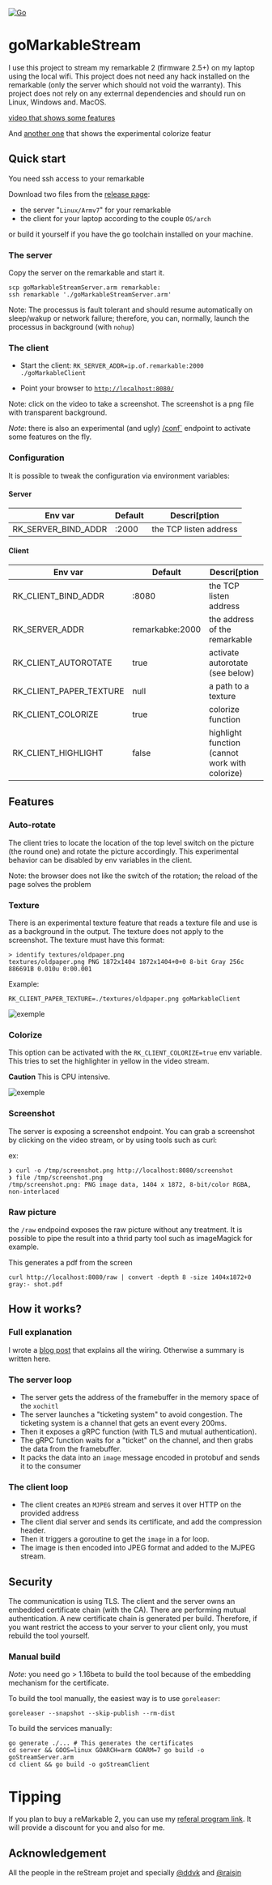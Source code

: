 [![Go](https://github.com/owulveryck/goMarkableStream/actions/workflows/go.yml/badge.svg)](https://github.com/owulveryck/goMarkableStream/actions/workflows/go.yml)

# goMarkableStream

I use this  project to stream my remarkable 2 (firmware 2.5+) on my laptop using the local wifi.
This project does not need any hack installed on the remarkable (only the server which should not void the warranty).
This project does not rely on any exterrnal dependencies and should run on Linux, Windows and. MacOS.

[video that shows some features](https://www.youtube.com/watch?v=PzlQ2hEIdCc)

And [another one](https://youtu.be/0PCyUn_-x6Y) that shows the experimental colorize featur

## Quick start

You need ssh access to your remarkable

Download two files from the [release page](https://github.com/owulveryck/goMarkableStream/releases):

- the server "`Linux/Armv7`" for your remarkable
- the client for your laptop according to the couple `OS/arch`

or build it yourself if you have the go toolchain installed on your machine.

### The server

Copy the server on the remarkable and start it.

```shell
scp goMarkableStreamServer.arm remarkable:
ssh remarkable './goMarkableStreamServer.arm'
```

Note: The processus is fault tolerant and should resume automatically on sleep/wakup or network failure; therefore, you can, normally, launch the processus in background (with `nohup`)


### The client

- Start the client: `RK_SERVER_ADDR=ip.of.remarkable:2000 ./goMarkableClient`

- Point your browser to [`http://localhost:8080/`](http://localhost:8080/)

Note: click on the video to take a screenshot. The screenshot is a png file with transparent background.

_Note_: there is also an experimental (and ugly) [/conf`](http://localhost:8080/conf) endpoint to activate some features on the fly.

### Configuration

It is possible to tweak the configuration via environment variables:

#### Server

| Env var             |  Default  |  Descri[ption
|---------------------|-----------|---------------
| RK_SERVER_BIND_ADDR | :2000     | the TCP listen address

#### Client

| Env var                   |  Default        |  Descri[ption
|---------------------------|-----------------|---------------
| RK_CLIENT_BIND_ADDR       | :8080           | the TCP listen address
| RK_SERVER_ADDR            | remarkabke:2000 | the address of the remarkable
| RK_CLIENT_AUTOROTATE      | true            | activate autorotate (see below)
| RK_CLIENT_PAPER_TEXTURE   | null            | a path to a texture
| RK_CLIENT_COLORIZE        | true           | colorize function
| RK_CLIENT_HIGHLIGHT        | false           | highlight function (cannot work with colorize)

## Features

### Auto-rotate

The client tries to locate the location of the top level switch on the picture (the round one) and rotate the picture accordingly.
This experimental behavior can be disabled by env variables in the client.

Note: the browser does not like the switch of the rotation; the reload of the page solves the problem

### Texture

There is an experimental texture feature that reads a texture file and use is as a background in the output. The texture does
not apply to the screenshot.
The texture must have this format:

```shell
> identify textures/oldpaper.png
textures/oldpaper.png PNG 1872x1404 1872x1404+0+0 8-bit Gray 256c 886691B 0.010u 0:00.001
```

Example:

```shell
RK_CLIENT_PAPER_TEXTURE=./textures/oldpaper.png goMarkableClient
```

![exemple](docs/textures.png)


### Colorize

This option can be activated with the `RK_CLIENT_COLORIZE=true` env variable. This tries to set the highlighter in yellow in the video stream. 

**Caution** This is CPU intensive.

![exemple](docs/colorize.png)

### Screenshot

The server is exposing a screenshot endpoint. You can grab a screenshot by clicking on the video stream, or by using tools such as curl:

ex: 
```shell
❯ curl -o /tmp/screenshot.png http://localhost:8080/screenshot
❯ file /tmp/screenshot.png
/tmp/screenshot.png: PNG image data, 1404 x 1872, 8-bit/color RGBA, non-interlaced
```

### Raw picture

the `/raw` endpoind exposes the raw picture without any treatment. It is possible to pipe the result into a thrid party tool such as imageMagick for example.

This generates a pdf from the screen
```shell
curl http://localhost:8080/raw | convert -depth 8 -size 1404x1872+0 gray:- shot.pdf
```

## How it works?

### Full explanation

I wrote a [blog post](https://blog.owulveryck.info/2021/03/30/streaming-the-remarkable-2.html) that explains all the wiring.
Otherwise a summary is written here.

### The server loop

- The server gets the address of the framebuffer in the memory space of the `xochitl`
- The server launches a "ticketing system" to avoid congestion. The ticketing system is a channel that gets an event every 200ms.
- Then it exposes a gRPC function (with TLS and mutual authentication).
- The gRPC function waits for a "ticket" on the channel, and then grabs the data from the framebuffer.
- It packs the data into an `image` message encoded in protobuf and sends it to the consumer

### The client loop

- The client creates an `MJPEG` stream and serves it over HTTP on the provided address
- The client dial server and sends its certificate, and add the compression header.
- Then it triggers a goroutine to get the `image` in a for loop.
- The image is then encoded into JPEG format and added to the MJPEG stream.


## Security

The communication is using TLS. The client and the server owns an embedded certificate chain (with the CA). There are performing mutual authentication.
A new certificate chain is generated per build. Therefore, if you want restrict the access to your server to your client only, you must rebuild the tool yourself.

### Manual build

_Note_: you need go > 1.16beta to build the tool because of the embedding mechanism for the certificate.

To build the tool manually, the easiest way is to use `goreleaser`:

```shell
goreleaser --snapshot --skip-publish --rm-dist
```

To build the services manually:

```shell
go generate ./... # This generates the certificates
cd server && GOOS=linux GOARCH=arm GOARM=7 go build -o goStreamServer.arm
cd client && go build -o goStreamClient
```

# Tipping

If you plan to buy a reMarkable 2, you can use my [referal program link](https://remarkable.com/referral/PY5B-PH8U). It will provide a discount for you and also for me.

## Acknowledgement

All the people in the reStream projet and specially
[@ddvk](https://github.com/ddvk) and [@raisjn](https://github.com/raisjn)
